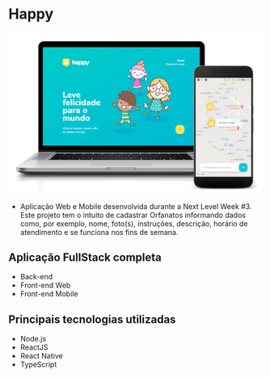 # Happy


![Happy](assets/app-happy.png)

* Aplicação Web e Mobile desenvolvida durante a Next Level Week #3. Este projeto tem o intuito de cadastrar Orfanatos informando dados como, por exemplo, nome, foto(s), instruções, descrição, horário de atendimento e se funciona nos fins de semana.

## Aplicação FullStack completa

* Back-end
* Front-end Web
* Front-end Mobile

## Principais tecnologias utilizadas
* Node.js
* ReactJS
* React Native
* TypeScript